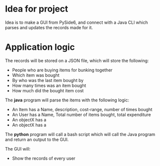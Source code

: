 # Idea for project
Idea is to make a GUI from PySide6, and connect with a Java CLI which parses
and updates the records made for it.

# Application logic
The records will be stored on a JSON file, which will store the following:
- People who are buying items for bunking together
- Which item was bought
- By who was the last item bought by
- How many times was an item bought
- How much did the bought item cost 

The **java** program will parse the items with the following logic:
- An Item has a Name, description, cost-range, number of times bought
- An User has a Name, Total number of items bought, total expenditure
- An objectX has a  
- An objectX has a  

The **python** program will call a bash script which will call the Java
program and return an output to the GUI. 

The GUI will:
- Show the records of every user


